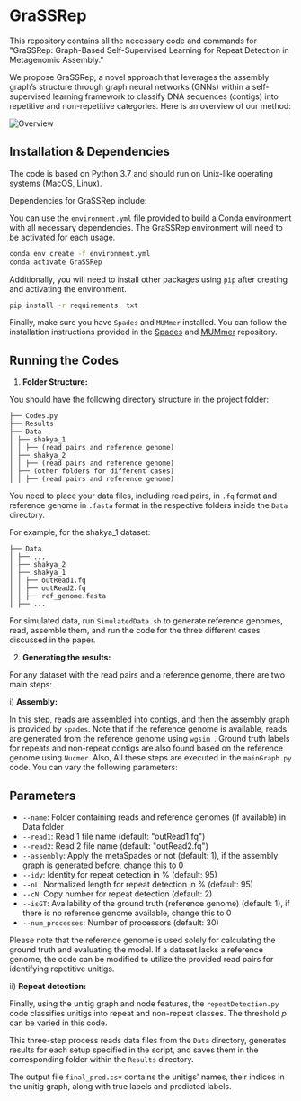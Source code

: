 # GraSSRep

This repository contains all the necessary code and commands for "GraSSRep: Graph-Based Self-Supervised Learning for Repeat Detection in Metagenomic Assembly."

We propose GraSSRep, a novel approach that leverages the assembly graph’s structure through graph neural networks (GNNs) within a self-supervised learning framework to classify DNA sequences (contigs) into repetitive and non-repetitive categories. Here is an overview of our method:

![Overview](https://github.com/aliaaz99/GraSSRep/assets/136205616/43a06c8b-9f53-4359-b47d-b7abf4c5e36b)


## Installation & Dependencies

The code is based on Python 3.7 and should run on Unix-like operating systems (MacOS, Linux).

Dependencies for GraSSRep include: 

You can use the `environment.yml` file provided to build a Conda environment with all necessary dependencies. 
The GraSSRep environment will need to be activated for each usage. 

```sh
conda env create -f environment.yml
conda activate GraSSRep
```

Additionally, you will need to install other packages using `pip` after creating and activating the environment.

```sh
pip install -r requirements. txt
```

Finally, make sure you have `Spades` and `MUMmer` installed. You can follow the installation instructions provided in the [Spades](https://github.com/ablab/spades) and [MUMmer](https://mummer.sourceforge.net/) repository.



## Running the Codes

1. **Folder Structure:**

You should have the following directory structure in the project folder:

```
├── Codes.py
├── Results
├── Data
│ ├── shakya_1
│ │ ├── (read pairs and reference genome)
│ ├── shakya_2
│ │ ├── (read pairs and reference genome)
│ ├── (other folders for different cases)
│ │ ├── (read pairs and reference genome)
```

You need to place your data files, including read pairs, in `.fq` format and reference genome in `.fasta` format in the respective folders inside the `Data` directory.

For example, for the shakya_1 dataset:

```
├── Data
│ ├── ...
│ ├── shakya_2
│ ├── shakya_1
│ │ ├── outRead1.fq
│ │ ├── outRead2.fq
│ │ ├── ref_genome.fasta
│ ├── ...
```

For simulated data, run `SimulatedData.sh` to generate reference genomes, read, assemble them, and run the code for the three different cases discussed in the paper.

2. **Generating the results:**

For any dataset with the read pairs and a reference genome, there are two main steps:

  i) **Assembly:**
  
In this step, reads are assembled into contigs, and then the assembly graph is provided by `spades`. Note that if the reference genome is available, reads are generated from the reference genome using `wgsim `. Ground truth labels for repeats and non-repeat contigs are also found based on the reference genome using `Nucmer`.
Also, 
All these steps are executed in the `mainGraph.py` code.
You can vary the following parameters:

## Parameters

- `--name`: Folder containing reads and reference genomes (if available) in Data folder
- `--read1`: Read 1 file name (default: "outRead1.fq")
- `--read2`: Read 2 file name (default: "outRead2.fq")
- `--assembly`: Apply the metaSpades or not (default: 1), if the assembly graph is generated before, change this to 0
- `--idy`: Identity for repeat detection in % (default: 95)
- `--nL`: Normalized length for repeat detection in % (default: 95)
- `--cN`: Copy number for repeat detection (default: 2)
- `--isGT`: Availability of the ground truth (reference genome) (default: 1), if there is no reference genome available, change this to 0
- `--num_processes`: Number of processors (default: 30)


Please note that the reference genome is used solely for calculating the ground truth and evaluating the model. If a dataset lacks a reference genome, the code can be modified to utilize the provided read pairs for identifying repetitive unitigs.

  ii) **Repeat detection:**

Finally, using the unitig graph and node features, the `repeatDetection.py` code classifies unitigs into repeat and non-repeat classes. The threshold $p$ can be varied in this code.

This three-step process reads data files from the `Data` directory, generates results for each setup specified in the script, and saves them in the corresponding folder within the `Results` directory.

The output file `final_pred.csv` contains the unitigs' names, their indices in the unitig graph, along with true labels and predicted labels.




